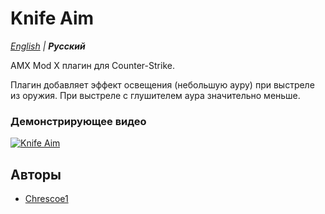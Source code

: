 # Knife Aim

_[English](README.md) | **Русский**_

AMX Mod X плагин для Counter-Strike.

Плагин добавляет эффект освещения (небольшую ауру) при выстреле из оружия. При выстреле с глушителем аура значительно меньше.

### Демонстрирующее видео
[![Knife Aim](https://img.youtube.com/vi/vzlN8SYDIyI/0.jpg)](https://youtu.be/vzlN8SYDIyI)

## Авторы
- [Chrescoe1](https://github.com/Chrescoe1)
